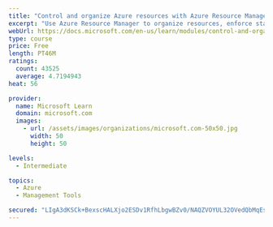 ```yaml
---
title: "Control and organize Azure resources with Azure Resource Manager"
excerpt: "Use Azure Resource Manager to organize resources, enforce standards, and protect critical assets from deletion."
webUrl: https://docs.microsoft.com/en-us/learn/modules/control-and-organize-with-azure-resource-manager/
type: course
price: Free
length: PT46M
ratings:
  count: 43525
  average: 4.7194943
heat: 56

provider:
  name: Microsoft Learn
  domain: microsoft.com
  images:
    - url: /assets/images/organizations/microsoft.com-50x50.jpg
      width: 50
      height: 50

levels:
  - Intermediate

topics:
  - Azure
  - Management Tools

secured: "LIgA3dKSCk+BexscHALXjo2ESDv1RfhLbgwBZv0/NAQZVOYUL32OVedQbMqEs3cjxEQQ5qXXDdg82Sk40NVVIz1xDlVBLkmNkpB00dhm/istXKi52WxGsKR03lUdxWBHAwvO4hdTnVynqE0ixnRwDmLiiZuz7QrYskasrgYk3y3g9G1HJQO1Uxu1qScDs1O9e2uho3eMinCO/zyIJJbfBlnFbPkjDlZlVz/m+2T8uUosLT0Mv5bUnRsf7aPPesFdH6Wk0A8ssutS0vBJtIm6bbhpM8Eml5FWUyTCBvEcl0YecwMKu904B+JVd93CxpB3mIrJB9dO+QvERlStCTX8t/MoPcR7n1RZVX8X5p+u99rJVIR3wb43TXhUjFWJmZxEUopQs1mBr5Pl1hg/XSc9PDw4Xq5QDnO/y2BWpOUNZQLdjCOs2BfkJnRxurXUKJaz;m4yx7sgMkzX/QVEXSq/FhQ=="
---
```



